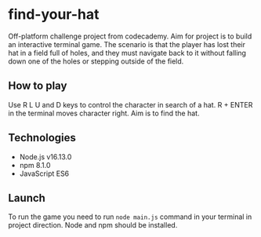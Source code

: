 # find-your-hat

Off-platform challenge project from codecademy. Aim for project is to build an interactive terminal game. The scenario is that the player has lost their hat in a field full of holes, and they must navigate back to it without falling down one of the holes or stepping outside of the field.

## How to play

Use R L U and D keys to control the character in search of a hat. R + ENTER in the terminal moves character right. Aim is to find the hat.

## Technologies

- Node.js v16.13.0
- npm 8.1.0
- JavaScript ES6

## Launch 

To run the game you need to run `node main.js` command in your terminal in project direction. Node and npm should be installed.

